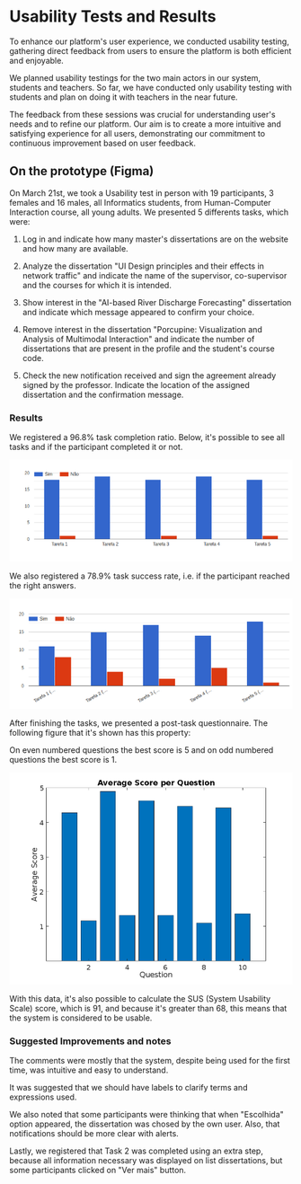 # Usability Tests and Results

To enhance our platform's user experience, we conducted usability testing, gathering direct feedback from users to ensure the platform is both efficient and enjoyable. 

We planned usability testings for the two main actors in our system, students and teachers. So far, we have conducted only usability testing with students and plan on doing it with teachers in the near future.

The feedback from these sessions was crucial for understanding user's needs and to refine our platform. Our aim is to create a more intuitive and satisfying experience for all users, demonstrating our commitment to continuous improvement based on user feedback.

## On the prototype (Figma)

On March 21st, we took a Usability test in person with 19 participants, 3 females and 16 males, all Informatics students, from Human-Computer Interaction course, all young adults. We presented 5 differents tasks, which were:

1. Log in and indicate how many master's dissertations are on the website and how many are available. 

2. Analyze the dissertation "UI Design principles and their effects in network traffic" and indicate the name of the supervisor, co-supervisor and the courses for which it is intended.

3. Show interest in the "AI-based River Discharge Forecasting" dissertation and indicate which message appeared to confirm your choice.  

4. Remove interest in the dissertation "Porcupine: Visualization and Analysis of Multimodal Interaction" and indicate the number of dissertations that are present in the profile and the student's course code. 

5. Check the new notification received and sign the agreement already signed by the professor. Indicate the location of the assigned dissertation and the confirmation message. 

### Results

We registered a 96.8% task completion ratio. Below, it's possible to see all tasks and if the participant completed it or not.

![Use Case diagram](../../../static/img/completedTasks.png)

We also registered a 78.9% task success rate, i.e. if the participant reached the right answers.

![Use Case diagram](../../../static/img/successTasks.png)

After finishing the tasks, we presented a post-task questionnaire. The following figure that it's shown has this property:

On even numbered questions the best score is 5 and on odd numbered questions the best score is 1.

![Use Case diagram](../../../static/img/ASQ.png)

With this data, it's also possible to calculate the SUS (System Usability Scale) score, which is 91, and because it's greater than 68, this means that the system is considered to be usable.

### Suggested Improvements and notes

The comments were mostly that the system, despite being used for the first time, was intuitive and easy to understand.

It was suggested that we should have labels to clarify terms and expressions used. 

We also noted that some participants were thinking that when "Escolhida" option appeared, the dissertation was chosed by the own user. Also, that notifications should be more clear with alerts.

Lastly, we registered that Task 2 was completed using an extra step, because all information necessary was displayed on list dissertations, but some participants clicked on "Ver mais" button.  
  